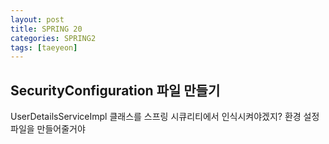 ```yaml
---
layout: post
title: SPRING 20
categories: SPRING2
tags: [taeyeon]
---
```



## SecurityConfiguration 파일 만들기

UserDetailsServiceImpl 클래스를 스프링 시큐리티에서 인식시켜야겠지? 환경 설정 파일을 만들어줄거야
